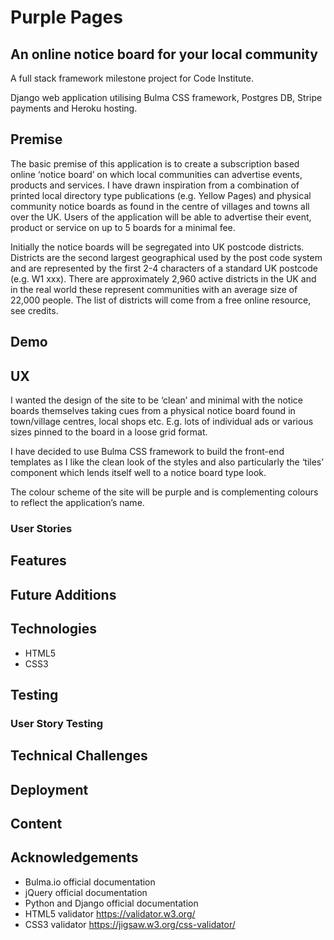 # Purple Pages

## An online notice board for your local community

A full stack framework milestone project for Code Institute.

Django web application utilising Bulma CSS framework, Postgres DB, Stripe payments and Heroku hosting.

## Premise

The basic premise of this application is to create a subscription based online ‘notice board’ on which local communities can advertise events, products and services. I have drawn inspiration from a combination of printed local directory type publications (e.g. Yellow Pages) and physical community notice boards as found in the centre of villages and towns all over the UK. Users of the application will be able to advertise their event, product or service on up to 5 boards for a minimal fee.

Initially the notice boards will be segregated into UK postcode districts. Districts are the second largest geographical used by the post code system and are represented by the first 2-4 characters of a standard UK postcode (e.g. W1 xxx). There are approximately 2,960 active districts in the UK and in the real world these represent communities with an average size of 22,000 people. The list of districts will come from a free online resource, see credits.

## Demo

## UX

I wanted the design of the site to be ‘clean’ and minimal with the notice boards themselves taking cues from a physical notice board found in town/village centres, local shops etc. E.g. lots of individual ads or various sizes pinned to the board in a loose grid format.

I have decided to use Bulma CSS framework to build the front-end templates as I like the clean look of the styles and also particularly the ‘tiles’ component which lends itself well to a notice board type look.

The colour scheme of the site will be purple and is complementing colours to reflect the application’s name.

### User Stories

## Features

## Future Additions

## Technologies
- HTML5
- CSS3

## Testing

### User Story Testing

## Technical Challenges

## Deployment

## Content

## Acknowledgements
- Bulma.io official documentation
- jQuery official documentation
- Python and Django official documentation
- HTML5 validator https://validator.w3.org/
- CSS3 validator https://jigsaw.w3.org/css-validator/